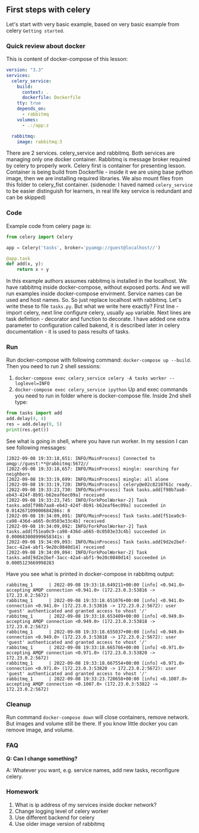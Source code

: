## First steps with celery

Let's start with very basic example, based on very basic example from celery
`Getting started`.


### Quick review about docker
This is content of docker-compose of this lesson:
```yaml
version: "3.3"
services:
  celery_service:
    build:
      context: .
      dockerfile: Dockerfile
    tty: true
    depends_on:
      - rabbitmq
    volumes:
      - .:/app:z

  rabbitmq:
    image: rabbitmq:3
```

There are 2 services. celery_service and rabbitmq. Both services are managing only one
docker container. Rabbitmq is message broker required by celery to properly work.
Celery first is container for presenting lesson. Container is being build from
Dockerfile - inside it we are using base python image, then we are installing required
libraries. We also mount files from this folder to celery_fist container. (sidenode:
I haved named `celery_service` to be easier distinguish for learners, in real life
key service is redundant and can be skipped)

### Code
Example code from celery page is:
```python
from celery import Celery

app = Celery('tasks', broker='pyamqp://guest@localhost//')

@app.task
def add(x, y):
    return x + y
```

In this example authors assumes rabbitmq is installed in the localhost. We have
rabbitmq inside docker-compose, without exposed ports. And we will run examples
inside docker-compose envirment. Service names can be used and host names. So. So just
replace localhost with rabbitmq. Let's write these to file `tasks.py`. But what we
write here exactly? First line - import celery, next line configure celery,
usually `app` variable. Next lines are task defintion - decorator and function
to decorate. I have added one extra parameter to configuration called bakend,
it is described later in celery documentation - it is used to pass results of tasks.


### Run
Run docker-compose with following command: `docker-compose up --build`. Then you need
to run 2 shell sessions:
1. `docker-compose exec celery_service celery -A tasks worker --loglevel=INFO`
2. `docker-compose exec celery_service ipython`
Up and exec commands you need to run in folder where is docker-compose file. Inside
2nd shell type:
```python
from tasks import add
add.delay(4, 4)
res = add.delay(9, 5)
print(res.get())
```

See what is going in shell, where you have run worker. In my session I can see
following messages:
```logs
[2022-09-08 19:33:18,651: INFO/MainProcess] Connected to amqp://guest:**@rabbitmq:5672//
[2022-09-08 19:33:18,657: INFO/MainProcess] mingle: searching for neighbors
[2022-09-08 19:33:19,699: INFO/MainProcess] mingle: all alone
[2022-09-08 19:33:19,720: INFO/MainProcess] celery@e02c8210761c ready.
[2022-09-08 19:33:23,730: INFO/MainProcess] Task tasks.add[f98b7aa8-eb43-424f-8b91-b62eaf6ec09a] received
[2022-09-08 19:33:23,745: INFO/ForkPoolWorker-2] Task tasks.add[f98b7aa8-eb43-424f-8b91-b62eaf6ec09a] succeeded in 0.014267109000684286s: 8
[2022-09-08 19:34:09,091: INFO/MainProcess] Task tasks.add[f51ea0c9-ca98-436d-a665-0c0503e33c4b] received
[2022-09-08 19:34:09,092: INFO/ForkPoolWorker-2] Task tasks.add[f51ea0c9-ca98-436d-a665-0c0503e33c4b] succeeded in 0.000683008999658341s: 8
[2022-09-08 19:34:09,093: INFO/MainProcess] Task tasks.add[9d2e2bef-3acc-42a4-abf1-9e20c0840d14] received
[2022-09-08 19:34:09,094: INFO/ForkPoolWorker-2] Task tasks.add[9d2e2bef-3acc-42a4-abf1-9e20c0840d14] succeeded in 0.0005123669998283
```

Have you see what is printed in docker-compose in rabbitmq output:
```logs
rabbitmq_1      | 2022-09-08 19:33:18.649211+00:00 [info] <0.941.0> accepting AMQP connection <0.941.0> (172.23.0.3:53816 -> 172.23.0.2:5672)
rabbitmq_1      | 2022-09-08 19:33:18.651076+00:00 [info] <0.941.0> connection <0.941.0> (172.23.0.3:53816 -> 172.23.0.2:5672): user 'guest' authenticated and granted access to vhost '/'
rabbitmq_1      | 2022-09-08 19:33:18.653409+00:00 [info] <0.949.0> accepting AMQP connection <0.949.0> (172.23.0.3:53818 -> 172.23.0.2:5672)
rabbitmq_1      | 2022-09-08 19:33:18.655037+00:00 [info] <0.949.0> connection <0.949.0> (172.23.0.3:53818 -> 172.23.0.2:5672): user 'guest' authenticated and granted access to vhost '/'
rabbitmq_1      | 2022-09-08 19:33:18.665766+00:00 [info] <0.971.0> accepting AMQP connection <0.971.0> (172.23.0.3:53820 -> 172.23.0.2:5672)
rabbitmq_1      | 2022-09-08 19:33:18.667554+00:00 [info] <0.971.0> connection <0.971.0> (172.23.0.3:53820 -> 172.23.0.2:5672): user 'guest' authenticated and granted access to vhost '/'
rabbitmq_1      | 2022-09-08 19:33:23.720658+00:00 [info] <0.1007.0> accepting AMQP connection <0.1007.0> (172.23.0.3:53822 -> 172.23.0.2:5672)
```

### Cleanup
Run command `docker-compose down` will close containers, remove network. But
images and volume still be there. If you know little docker you can remove image,
and volume.

### FAQ

**Q: Can I change something?**

A: Whatever you want, e.g. service names, add new tasks, reconfigure celery.


### Homework
1. What is ip address of my services inside docker network?
2. Change logging level of celery worker
3. Use different backend for celery
4. Use older image version of rabbitmq

